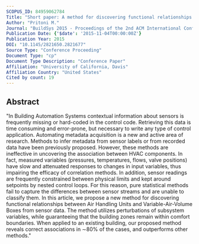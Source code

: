 ```yaml
---
SCOPUS_ID: 84959062784
Title: "Short paper: A method for discovering functional relationships between Air Handling Units and Variable-Air-Volume Boxes from sensor data"
Author: "Pritoni M."
Journal: "BuildSys 2015 - Proceedings of the 2nd ACM International Conference on Embedded Systems for Energy-Efficient Built"
Publication Date: {'$date': '2015-11-04T00:00:00Z'}
Publication Year: 2015
DOI: "10.1145/2821650.2821677"
Source Type: "Conference Proceeding"
Document Type: "cp"
Document Type Description: "Conference Paper"
Affiliation: "University of California, Davis"
Affiliation Country: "United States"
Cited by count: 19
---
```


## Abstract
"In Building Automation Systems contextual information about sensors is frequently missing or hard-coded in the control code. Retrieving this data is time consuming and error-prone, but necessary to write any type of control application. Automating metadata acquisition is a new and active area of research. Methods to infer metadata from sensor labels or from recorded data have been previously proposed. However, these methods are ineffective in uncovering the association between HVAC components. In fact, measured variables (pressures, temperatures, flows, valve positions) have slow and attenuated responses to changes in input variables, thus impairing the efficacy of correlation methods. In addition, sensor readings are frequently constrained between physical limits and kept around setpoints by nested control loops. For this reason, pure statistical methods fail to capture the differences between sensor streams and are unable to classify them. In this article, we propose a new method for discovering functional relationships between Air Handling Units and Variable-Air-Volume Boxes from sensor data. The method utilizes perturbations of subsystem variables, while guaranteeing that the building zones remain within comfort boundaries. When applied to an existing building, our proposed method reveals correct associations in ∼80% of the cases, and outperforms other methods."
